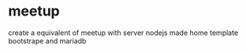 # meetup
create a equivalent of meetup with server nodejs made home template bootstrape and mariadb
